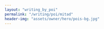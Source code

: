 ```yaml
---
layout: "writing_by_poi"
permalink: "/writing/poi/mitad"
header-img: "assets/owner/hero/pois-bg.jpg"
---
```

